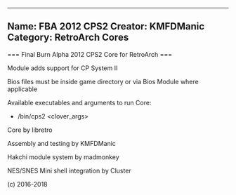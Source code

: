 -----------------------
Name: FBA 2012 CPS2 
Creator: KMFDManic
Category: RetroArch Cores
-----------------------
=== Final Burn Alpha 2012 CPS2 Core for RetroArch ===

Module adds support for CP System II

Bios files must be inside game directory or via Bios Module where applicable

Available executables and arguments to run Core:
- /bin/cps2 <rom> <clover_args>

Core by libretro

Assembly and testing by KMFDManic

Hakchi module system by madmonkey

NES/SNES Mini shell integration by Cluster

(c) 2016-2018
